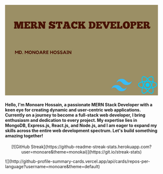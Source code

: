 ![Cover image!](https://raw.githubusercontent.com/monoare/monoare/main/Brown%20%20Business%20Card(1).jpg)

#### Hello, I'm Monoare Hossain, a passionate MERN Stack Developer with a keen eye for creating dynamic and user-centric web applications. Currently on a journey to become a full-stack web developer, I bring enthusiasm and dedication to every project. My expertise lies in MongoDB, Express.js, React.js, and Node.js, and I am eager to expand my skills across the entire web development spectrum. Let's build something amazing together!

<p align="center">[![GitHub Streak](https://github-readme-streak-stats.herokuapp.com?user=monoare&theme=monokai)](https://git.io/streak-stats)</p>
![](http://github-profile-summary-cards.vercel.app/api/cards/repos-per-language?username=monoare&theme=default)
